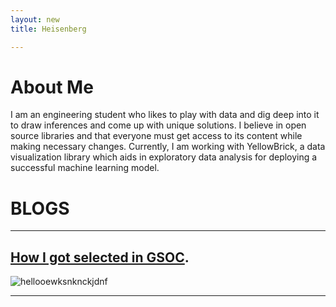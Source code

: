 ```yaml
---
layout: new
title: Heisenberg

---
```

# About Me
I am an engineering student who likes to play with data and dig deep into it to draw inferences and come up with unique solutions.
I believe in open source libraries and that everyone must get access to its content while making necessary changes. Currently, I am working with YellowBrick, a data visualization library which aids in exploratory data analysis for deploying a successful machine learning model.

# BLOGS

* * *
## [How I got selected in GSOC](./journey_gsoc.html).
![hellooewksnknckjdnf](https://cdn-images-1.medium.com/max/1200/1*C6K7aC3kTvML0joFXInhqw.png)
* * *
